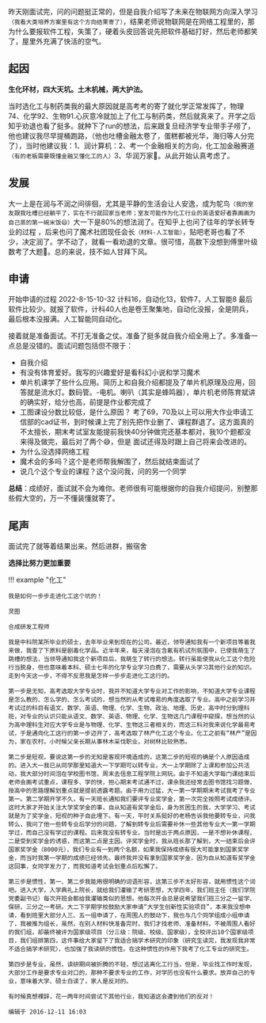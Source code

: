 
昨天刚面试完，问的问题挺正常的，但是自我介绍写了未来在物联网方向深入学习`（我看大类培养方案里有这个方向结果寄了）`，结果老师说物联网是在网络工程里的，那为什么要报软件工程，失策了，硬着头皮回答说先把软件基础打好，然后老师都笑了，屋里外充满了快活的空气。

<!-- more -->

## 起因
**生化环材，四大天坑。土木机械，两大护法。**

当时选化工与制药类我的最大原因就是高考考的寄了就化学正常发挥了，物理74、化学92、生物91.心灰意冷就加上了化工与制药类，然后就真来了。开学之后知乎劝退也看了挺多。就种下了run的想法，后来跟复旦经济学专业带手子唠了，他也建议我尽早提桶跑路，（他也吐槽金融太卷了，蛋糕都被光华，海归等人分完了），当时他建议我：1、润计算机：2、考一个金融相关的方向，化工加金融赛道`（有的老板需要既懂金融又懂化工的人）`3、华润万家🤣。从此开始认真考虑了。

<!-- more -->

## 发展
大一上是在润与不润之间徘徊，尤其是平静的生活会让人安逸，成为鸵鸟`（我的室友跟我吐槽已经躺平了，实在不行就回家当老师；室友可能作为化工行业的英语爱好者靠画画为自己蒸的第一碗米饭😄）`大一下是80%的想法润了。在知乎上也问了往年的学长转专业的过程 ，后来也问了魔术社团现任会长`（材料-人工智能）`，贴吧老哥也看了不少，决定润了。学不动了，就看一看劝退的文章。很可惜，高数下没想到傅里叶级数考了大题🤡。总的来说，技不如人甘拜下风。

## 申请
开始申请的过程
2022-8-15-10-32 计科16，自动化13，软件7，人工智能8
最后软件比较少。就报了软件，计科40人也是卷王聚集地，自动化没报，全是阴兵，最后根本没报满。人工智能同自动化。

接着就是准备面试。不打无准备之仗。准备了挺多就自我介绍全用上了。多准备一点总是没错的。面试问题包括但不限于：
- 自我介绍
- 有没有体育爱好。我写的兴趣爱好是看科幻小说和学习魔术
- 单片机课学了些什么应用。简历上和自我介绍都提及了单片机原理及应用，回答就是流水灯。数码管。-电机。喇叭（其实是蜂鸣器），单片机老师陈育斌讲的确实好，给分也高，前提是作业都完成了
- 工图课设分数比较低，是什么原因？ 考了69，70及以上可以用大作业申请工信部的cad证书，到时候课上完了别先把作业删了、课程群退了。这方面真的不太擅长，期末考试室友能提前我快40分钟做完还基本都对，我10个题都没来得及做完，最后对了两个😅，但是 面试还得及时跟上自己将来会改进的。
- 为什么没选择网络工程
- 魔术会的多吗？这个是老师帮我解围了，然后就结束面试了
- 说几个这个专业的课程？这个没问我，问的另一个同学

**总结**：成绩好，面试就不会为难你。老师很有可能根据你的自我介绍提问，别整那些假大空的，万一不懂装懂就寄了。

<!-- more -->

## 尾声
面试完了就等着结果出来。然后进群，搬宿舍

**选择比努力更加重要**


!!! example "化工"
        
    我是如何一步步走进化工这个坑的！

    灵图

    合成研发工程师

    我是中科院某所毕业的硕士，去年毕业来到现在的公司。最近，领导通知我有一个新项目等着我来做，我查了下原料是剧毒化学品。近半年来，每天浸泡在含氟有机试剂氛围中，已使我萌生了跳槽的想法，当领导通知我这个新项目后，我萌生了转行的想法。转行虽能使我从化工这个危险行当脱身，但也意味着本科、硕士七年的化学专业学习白费了，需要从头学习其他行业的知识。走到今天这一步，不得不反思我是怎样一步步走进化工这行的。

    第一步是无知，高考选取大学专业时，我并不知道大学专业对工作的影响，不知道大学专业课程是怎么教的、怎么学的、怎么考试的，想当然的从考试难易的角度选取了专业。高中之前学习并考试过的科目有语文、数学、英语、物理、化学、生物、政治、地理、历史，高中时分到理科班，对专业的认识只能从语文、数学、英语、物理、化学、生物这几门课程中窥探，想当然的认为高中理科生对应大学专业是与物理、化学、生物这三者相关的，而这三科对我来说化学最易考试，于是通向化工这行的第一步迈开了，高考选取了林产化工这个专业。化工之前有“林产”是因为，家在农村，小时候父亲长期从事林木采伐职业，对树林比较熟悉。

    第二步是短视，要说这第一步的无知是客观环境造成的，这第二步的短视的确是个人原因造成的。进入大一我已从同学那里知道大一下学期可以转专业，大一上学期除了上课和参加公共活动，我大部分时间泡在学校图书馆，周末去信息工程学院上网玩。由于不知道大学每门课结束后老师会画考试重点，课程多、学的快，担心期末考试通不过，课余我还经常去图书馆找习题做，按高中的思路理解划重点就是提前透露考题。由于用力过猛，大一第一学期期末考试我考了专业第一。第二学期开学不久，有一天班长通知我们要评专业奖学金，第一次完全按照考试成绩评。这时大家才开始关注大学奖学金的事，自从知道有奖学金后，身为贫困生的我，大学学习、考试就是为了奖学金，短视的种子自此埋下。有一天，平时关系挺好的老杨告诉我他要转专业，问我转么，我问了他一些转专业后学分的问题，了解到转专业后需要补休一些其他专业大一第一学期学过，而自己没有学过的课程。后来我没有转专业，当时是出于两点原因，一是不想补休课程，二是受到奖学金的诱惑，而这第二点是主因。评奖学金时，我从班长那了解到，大一结束后会评国家奖学金（8000元），我们专业有一到两个名额，如果我保持成绩有很大可能拿到国家奖学金，而当时我第一学期的成绩已经领先。最终我并没有拿到国家奖学金，因为自从知道有奖学金这回事，女同学发力了，而我知道考试会划重点后松懈了。

    第三步是惯性，第一、第二步我能用很明确的词语形容，这第三步不太好形容，就用惯性这个词吧。进入大学，入学典礼上院长，就给我们灌输了考研思想，大学四年，我们班主任（我们学院党委副书记）每次开班会都给我灌输类似的思想。他每次开会总是说希望我们班三分之一留学、保研，三分之一考研。大二下学期学校鼓励大家申请“大学生创新性实验项目”，本来我没想申请，看到班里大部分人三、五一组申请了，在周围人的鼓动下，我也与几个同学组成小组申请了，我被推为组长，虽然，在别人材料快准备完时，我们才找老师、准备材料，不被周围人看好的我们组，却最终被评为国家级项目（分三级：院级、校级、国家级），全校评出10个国家级项目，我们组排第四，这件事给大家留下了我适合搞学术研究的印象（研究生读完，我发现我非常不适合搞学术研究），也加强了我读研的惯性。在这种惯性的作用下我考了化工专业的研究生。

    第四步是专业，虽然，读研期间被折腾的不轻，想过逃离化工行当，但是，毕业找工作时发现，大部分工作是要求专业对口的，那种不要求专业的工作，对学历也没有什么要求。放弃自己的专业，意味着大学、硕士白读了，家人是反对的。

    有时候真想裸辞，花一两年时间尝试下其他行业，我知道这会遭到他们的反对！

    编辑于 2016-12-11 16:03












